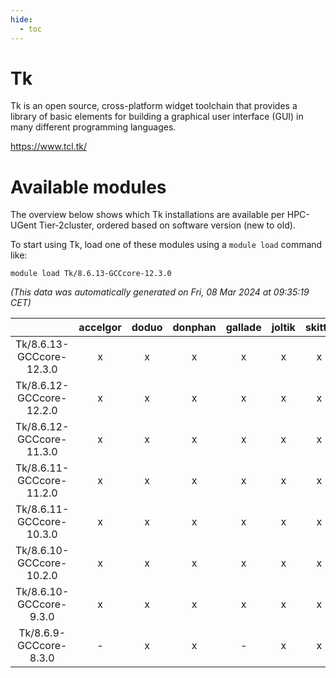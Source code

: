 ```yaml
---
hide:
  - toc
---
```


Tk
==


Tk is an open source, cross-platform widget toolchain that provides a library of basic elements for building a graphical user interface (GUI) in many different programming languages.

https://www.tcl.tk/
# Available modules


The overview below shows which Tk installations are available per HPC-UGent Tier-2cluster, ordered based on software version (new to old).

To start using Tk, load one of these modules using a `module load` command like:

```shell
module load Tk/8.6.13-GCCcore-12.3.0
```

*(This data was automatically generated on Fri, 08 Mar 2024 at 09:35:19 CET)*  

| |accelgor|doduo|donphan|gallade|joltik|skitty|
| :---: | :---: | :---: | :---: | :---: | :---: | :---: |
|Tk/8.6.13-GCCcore-12.3.0|x|x|x|x|x|x|
|Tk/8.6.12-GCCcore-12.2.0|x|x|x|x|x|x|
|Tk/8.6.12-GCCcore-11.3.0|x|x|x|x|x|x|
|Tk/8.6.11-GCCcore-11.2.0|x|x|x|x|x|x|
|Tk/8.6.11-GCCcore-10.3.0|x|x|x|x|x|x|
|Tk/8.6.10-GCCcore-10.2.0|x|x|x|x|x|x|
|Tk/8.6.10-GCCcore-9.3.0|x|x|x|x|x|x|
|Tk/8.6.9-GCCcore-8.3.0|-|x|x|-|x|x|

